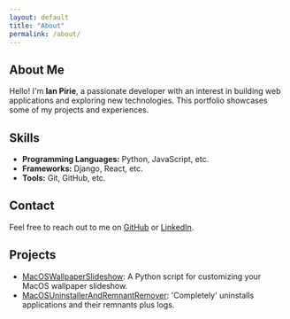 ```yaml
---
layout: default
title: "About"
permalink: /about/
---
```

## About Me

Hello! I'm **Ian Pirie**, a passionate developer with an interest in building web applications and exploring new technologies. This portfolio showcases some of my projects and experiences.

## Skills

- **Programming Languages:** Python, JavaScript, etc.
- **Frameworks:** Django, React, etc.
- **Tools:** Git, GitHub, etc.

## Contact

Feel free to reach out to me on [GitHub](https://github.com/LowerJacksonMound) or [LinkedIn](https://linkedin.com/in/yourprofile).

## Projects

- [MacOSWallpaperSlideshow](https://github.com/LowerJacksonMound/MacOSWallpaperSlideshow): A Python script for customizing your MacOS wallpaper slideshow.
- [MacOSUninstallerAndRemnantRemover](https://github.com/LowerJacksonMound/MacOSUninstallerAndRemnantRemover): 'Completely' uninstalls applications and their remnants plus logs.
